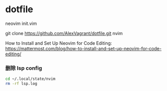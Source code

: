 # dotfile
neovim init.vim

git clone https://github.com/AlexVagrant/dotfile.git nvim


How to Install and Set Up Neovim for Code Editing: https://mattermost.com/blog/how-to-install-and-set-up-neovim-for-code-editing/

### 删除 lsp config

```sh
cd ~/.local/state/nvim
rm -rf lsp.log
```
